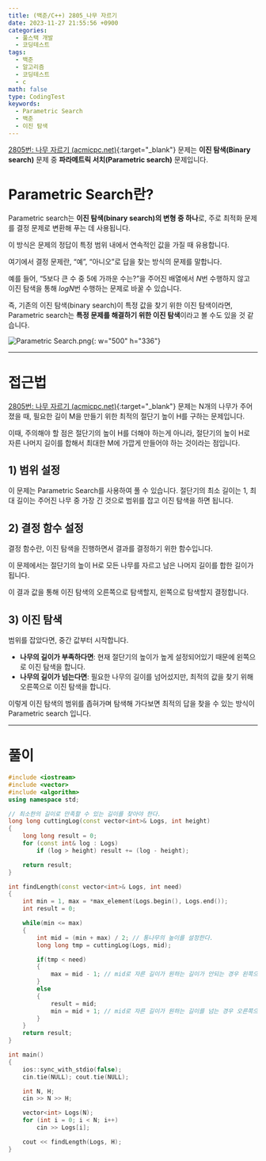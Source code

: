 ```yaml
---
title: (백준/C++) 2805_나무 자르기
date: 2023-11-27 21:55:56 +0900
categories:
  - 풀스택 개발
  - 코딩테스트
tags:
  - 백준
  - 알고리즘
  - 코딩테스트
  - c
math: false
type: CodingTest
keywords:
  - Parametric Search
  - 백준
  - 이진 탐색
---
```


[2805번: 나무 자르기 (acmicpc.net)](https://www.acmicpc.net/problem/2805){:target="_blank"} 문제는 <span class="keyword">**이진 탐색(Binary search)**</span> 문제 중 <span class="important">**파라메트릭 서치(Parametric search)**</span> 문제입니다.

# Parametric Search란?

<span class="keyword">Parametric search</span>는 **이진 탐색(binary search)의 변형 중 하나**로, 주로 최적화 문제를 결정 문제로 변환해 푸는 데 사용됩니다.

이 방식은 문제의 정답이 특정 범위 내에서 연속적인 값을 가질 때 유용합니다.

여기에서 결정 문제란, “예”, “아니오”로 답을 찾는 방식의 문제를 말합니다.

예를 들어, “5보다 큰 수 중 5에 가까운 수는?”을 주어진 배열에서 $N$번 수행하지 않고 이진 탐색을 통해 $logN$번 수행하는 문제로 바꿀 수 있습니다.

즉, 기존의 이진 탐색(binary search)이 특정 값을 찾기 위한 이진 탐색이라면, Parametric search는 **특정 문제를 해결하기 위한 이진 탐색**이라고 볼 수도 있을 것 같습니다.

![Parametric Search.png](https://i.postimg.cc/Jh9sCJPZ/Parametric-Search.png){: w="500" h="336"}

---

# 접근법

[2805번: 나무 자르기 (acmicpc.net)](https://www.acmicpc.net/problem/2805){:target="_blank"} 문제는 N개의 나무가 주어졌을 때, 필요한 길이 M을 만들기 위한 최적의 절단기 높이 H를 구하는 문제입니다.

이때, 주의해야 할 점은 절단기의 높이 H를 더해야 하는게 아니라, 절단기의 높이 H로 자른 나머지 길이를 합해서 최대한 M에 가깝게 만들어야 하는 것이라는 점입니다.

## 1) 범위 설정

이 문제는 Parametric Search를 사용하여 풀 수 있습니다. 절단기의 최소 길이는 1, 최대 길이는 주어진 나무 중 가장 긴 것으로 범위를 잡고 이진 탐색을 하면 됩니다.

## 2) 결정 함수 설정

결정 함수란, 이진 탐색을 진행하면서 결과를 결정하기 위한 함수입니다.

이 문제에서는 절단기의 높이 H로 모든 나무를 자르고 남은 나머지 길이를 합한 길이가 됩니다.

이 결과 값을 통해 이진 탐색의 오른쪽으로 탐색할지, 왼쪽으로 탐색할지 결정합니다.

## 3) 이진 탐색

범위를 잡았다면, 중간 값부터 시작합니다.

- **나무의 길이가 부족하다면**: 현재 절단기의 높이가 높게 설정되어있기 때문에 왼쪽으로 이진 탐색을 합니다.
- **나무의 길이가 넘는다면**: 필요한 나무의 길이를 넘어섰지만, 최적의 값을 찾기 위해 오른쪽으로 이진 탐색을 합니다.

이렇게 이진 탐색의 범위를 좁혀가며 탐색해 가다보면 최적의 답을 찾을 수 있는 방식이 Parametric search 입니다.

---

# 풀이

```cpp
#include <iostream>
#include <vector>
#include <algorithm>
using namespace std;

// 최소한의 길이로 만족할 수 있는 길이를 찾아야 한다.
long long cuttingLog(const vector<int>& Logs, int height)
{
	long long result = 0;
	for (const int& log : Logs)
		if (log > height) result += (log - height);

	return result;
}

int findLength(const vector<int>& Logs, int need)
{
	int min = 1, max = *max_element(Logs.begin(), Logs.end());
	int result = 0;

	while(min <= max)
	{
		int mid = (min + max) / 2; // 통나무의 높이를 설정한다.
		long long tmp = cuttingLog(Logs, mid);

		if(tmp < need)
		{
			max = mid - 1; // mid로 자른 길이가 원하는 길이가 안되는 경우 왼쪽으로 이진 탐색을 한다.
		}
		else
		{
			result = mid;
			min = mid + 1; // mid로 자른 길이가 원하는 길이를 넘는 경우 오른쪽으로 이진 탐색을 한다.
		}
	}
	return result;
}

int main()
{
	ios::sync_with_stdio(false);
	cin.tie(NULL); cout.tie(NULL);

	int N, H;
	cin >> N >> H;

	vector<int> Logs(N);
	for (int i = 0; i < N; i++)
		cin >> Logs[i];

	cout << findLength(Logs, H);
}
```